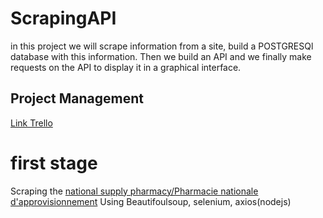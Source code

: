 # ScrapingAPI
in this project we will scrape information from a site, build a POSTGRESQl database with this information. Then we build an API and we finally make requests on the API to display it in a graphical interface.
## Project Management
[Link Trello](https://trello.com/b/cZSIrEWs/conduite-de-projet)
# first stage
Scraping the [national supply pharmacy/Pharmacie nationale d'approvisionnement](https://www.pna.sn/) Using Beautifoulsoup, selenium, axios(nodejs)
